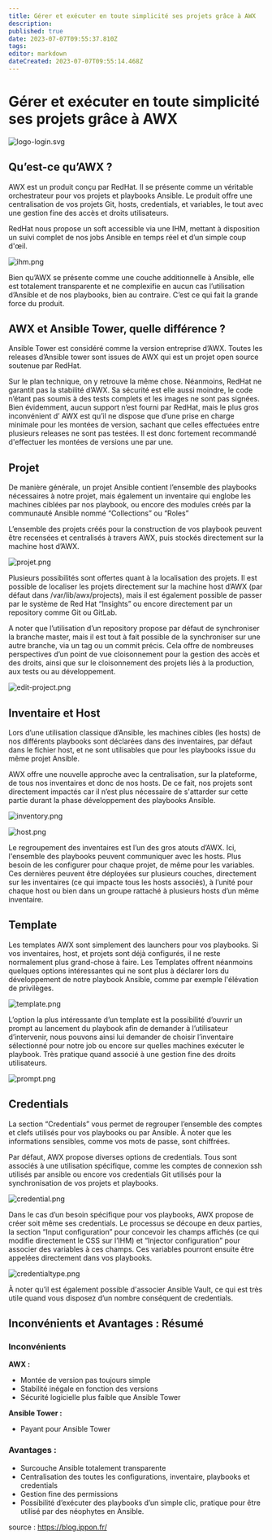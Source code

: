 ```yaml
---
title: Gérer et exécuter en toute simplicité ses projets grâce à AWX
description: 
published: true
date: 2023-07-07T09:55:37.810Z
tags: 
editor: markdown
dateCreated: 2023-07-07T09:55:14.468Z
---
```


# Gérer et exécuter en toute simplicité ses projets grâce à AWX

![logo-login.svg](../../_media/apps/ansible/logo-login.svg ':size=250')

## Qu’est-ce qu’AWX ?
AWX est un produit conçu par RedHat. Il se présente comme un véritable orchestrateur pour vos projets et playbooks Ansible. Le produit offre une centralisation de vos projets Git, hosts, credentials, et variables, le tout avec une gestion fine des accès et droits utilisateurs.

RedHat nous propose un soft accessible via une IHM, mettant à disposition un suivi complet de nos jobs Ansible en temps réel et d’un simple coup d'œil.

![ihm.png](../../_media/apps/ansible/ihm.png)


Bien qu’AWX se présente comme une couche additionnelle à Ansible, elle est totalement transparente et ne complexifie en aucun cas l’utilisation d’Ansible et de nos playbooks, bien au contraire. C’est ce qui fait la grande force du produit.

## AWX et Ansible Tower, quelle différence ?
Ansible Tower est considéré comme la version entreprise d’AWX. Toutes les releases d’Ansible tower sont issues de AWX qui est un projet open source soutenue par RedHat.

Sur le plan technique, on y retrouve la même chose. Néanmoins, RedHat ne garantit pas la stabilité d’AWX. Sa sécurité est elle aussi moindre, le code n’étant pas soumis à des tests complets et les images ne sont pas signées.
Bien évidemment, aucun support n’est fourni par RedHat, mais le plus gros inconvénient d’ AWX est qu’il ne dispose que d’une prise en charge minimale pour les montées de version, sachant que celles effectuées entre plusieurs releases ne sont pas testées. Il est donc fortement recommandé d'effectuer les montées de versions une par une.

## Projet
De manière générale, un projet Ansible contient l’ensemble des playbooks nécessaires à notre projet, mais également un inventaire qui englobe les machines ciblées par nos playbook, ou encore des modules créés par la communauté Ansible nommé “Collections” ou “Roles”

L’ensemble des projets créés pour la construction de vos playbook peuvent être recensées et centralisés à travers AWX, puis stockés directement sur la machine host d’AWX.

![projet.png](../../_media/apps/ansible/projet.png)


Plusieurs possibilités sont offertes quant à la localisation des projets.
Il est possible de localiser les projets directement sur la machine host d’AWX (par défaut dans /var/lib/awx/projects), mais il est également possible de passer par le système de Red Hat “Insights” ou encore directement par un repository comme Git ou GitLab.

A noter que l’utilisation d’un repository propose par défaut de synchroniser la branche master, mais il est tout à fait possible de la synchroniser sur une autre branche, via un tag ou un commit précis.
Cela offre de nombreuses perspectives d’un point de vue cloisonnement pour la gestion des accès et des droits, ainsi que sur le cloisonnement des projets liés à la production, aux tests ou au développement.

![edit-project.png](../../_media/apps/ansible/edit-project.png)

## Inventaire et Host
Lors d’une utilisation classique d’Ansible, les machines cibles (les hosts) de nos différents playbooks sont déclarées dans des inventaires, par défaut dans le fichier host, et ne sont utilisables que pour les playbooks issue du même projet Ansible.

AWX offre une nouvelle approche avec la centralisation, sur la plateforme, de tous nos inventaires et donc de nos hosts. De ce fait, nos projets sont directement impactés car il n’est plus nécessaire de s'attarder sur cette partie durant la phase développement des playbooks Ansible.

![inventory.png](../../_media/apps/ansible/inventory.png)


![host.png](../../_media/apps/ansible/host.png)


Le regroupement des inventaires est l’un des gros atouts d’AWX. Ici, l'ensemble des playbooks peuvent communiquer avec les hosts. Plus besoin de les configurer pour chaque projet, de même pour les variables. Ces dernières peuvent être déployées sur plusieurs couches, directement sur les inventaires (ce qui impacte tous les hosts associés), à l’unité pour chaque host ou bien dans un groupe rattaché à plusieurs hosts d’un même inventaire.

## Template
Les templates AWX sont simplement des launchers pour vos playbooks. Si vos inventaires, host, et projets sont déjà configurés, il ne reste normalement plus grand-chose à faire. Les Templates offrent néanmoins quelques options intéressantes qui ne sont plus à déclarer lors du développement de notre playbook Ansible, comme par exemple l'élévation de privilèges.

![template.png](../../_media/apps/ansible/template.png)


L’option la plus intéressante d’un template est la possibilité d’ouvrir un prompt au lancement du playbook afin de demander à l’utilisateur d’intervenir, nous pouvons ainsi lui demander de choisir l’inventaire sélectionné pour notre job ou encore sur quelles machines exécuter le playbook. Très pratique quand associé à une gestion fine des droits utilisateurs.

![prompt.png](../../_media/apps/ansible/prompt.png)

## Credentials
La section “Credentials” vous permet de regrouper l’ensemble des comptes et clefs utilisés pour vos playbooks ou par Ansible. À noter que les informations sensibles, comme vos mots de passe, sont chiffrées.

Par défaut, AWX propose diverses options de credentials. Tous sont associés à une utilisation spécifique, comme les comptes de connexion ssh utilisés par ansible ou encore vos credentials Git utilisés pour la synchronisation de vos projets et playbooks.

![credential.png](../../_media/apps/ansible/credential.png)


Dans le cas d’un besoin spécifique pour vos playbooks, AWX propose de créer soit même ses credentials. Le processus se découpe en deux parties, la section “Input configuration” pour concevoir les champs affichés (ce qui modifie directement le CSS sur l’IHM) et “Injector configuration” pour associer des variables à ces champs. Ces variables pourront ensuite être appelées directement dans vos playbooks.

![credentialtype.png](../../_media/apps/ansible/credentialtype.png)


À noter qu’il est également possible d'associer Ansible Vault, ce qui est très utile quand vous disposez d’un nombre conséquent de credentials.

## Inconvénients et Avantages : Résumé
### Inconvénients

**AWX :**
- Montée de version pas toujours simple
- Stabilité inégale en fonction des versions
- Sécurité logicielle plus faible que Ansible Tower

**Ansible Tower :**
- Payant pour Ansible Tower

### Avantages :
- Surcouche Ansible totalement transparente
- Centralisation des toutes les configurations, inventaire, playbooks et credentials
- Gestion fine des permissions
- Possibilité d’exécuter des playbooks d’un simple clic, pratique pour être utilisé par des néophytes en Ansible.

source : https://blog.ippon.fr/